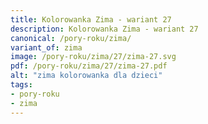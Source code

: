 ```yaml
---
title: Kolorowanka Zima - wariant 27
description: Kolorowanka Zima - wariant 27
canonical: /pory-roku/zima/
variant_of: zima
image: /pory-roku/zima/27/zima-27.svg
pdf: /pory-roku/zima/27/zima-27.pdf
alt: "zima kolorowanka dla dzieci"
tags:
- pory-roku
- zima
---
```

